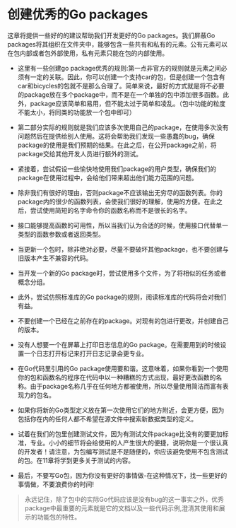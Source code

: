 # 创建优秀的Go packages

这章将提供一些好的的建议帮助我们开发更好的Go packages。我们屏蔽Go packages将其组织在文件夹中，能够包含一些共有和私有的元素。公有元素可以在包内部或者包外部使用，私有元素只能在包的内部使用。

- 这里有一些创建go package优秀的规则:第一点非官方的规则就是元素之间必须有一定的关联。因此，你可以创建一个支持car的包，但是创建一个包含有car和bicycles的包就不是那么合理了。简单来说，最好的方式就是将不必要的package放在多个package中，而不是在一个单独的包中添加很多函数。此外，package应该简单和易用，但不能太过于简单和凌乱。（包中功能的粒度不能太小，将同类的功能放一个包中即可）

- 第二部分实际的规则就是我们应该多次使用自己的package，在使用多次没有问题然后在提供给别人使用。这将会帮助我们发现一些愚蠢的bug，确保package的使用是我们预期的结果。在此之后，在公开package之前，将package交给其他开发人员进行额外的测试。

- 紧接着，尝试假设一些愉快地使用我们package的用户类型，确保我们的package在使用过程中，会给他们带来超出他们能力范围的问题。

- 除非我们有很好的理由，否则package不应该输出无穷尽的函数列表。你的package内的很少的函数列表，会使我们很好的理解，使用的方便。在此之后，尝试使用简短的名字命令你的函数名称而不是很长的名字。

- 接口能够提高函数的可用性，所以当我们认为合适的时候，使用接口代替单一类型的函数参数或者返回类型。

- 当更新一个包时，除非绝对必要，尽量不要破坏其他package，也不要创建与旧版本产生不兼容的代码。

- 当开发一个新的Go package时，尝试使用多个文件，为了将相似的任务或者概念分组。

- 此外，尝试仿照标准库的Go package的规则，阅读标准库的代码将会对我们有益。

- 不要创建一个已经在之前存在的package。对现有的包进行更改，并创建自己的版本。

- 没有人想要一个在屏幕上打印日志信息的Go package。在需要用到的时候设置一个日志打开标记来打开日志记录会更专业。

- 在Go代码里引用的Go package使用要和谐。这意味着，如果你看到一个使用你的包和函数名的程序在代码中以一种糟糕的方式出现，最好更改函数的名称。由于package名称几乎在任何地方都被使用，所以尽量使用简洁而富有表现力的包名。

- 如果你将新的Go类型定义放在第一次使用它们的地方附近，会更方便，因为包括你在内的任何人都不希望在源文件中搜索新数据类型的定义。

- 试着在我们的包里创建测试文件，因为有测试文件package比没有的要更加标准，专业。小小的细节将会给使用的人产生很大的便捷，说明你是一个很认真的开发者！请注意，为包编写测试是不是随便的，你应该避免使用不包含测试的包。在11章将学到更多关于测试的内容。

- 最后，不要写Go包，因为你没有更好的事情做-在这种情况下，找一些更好的事情做，不要浪费你的时间! 

> 永远记住，除了包中的实际Go代码应该是没有bug的这一事实之外，优秀package中最重要的元素就是它的文档以及一些代码示例,澄清其使用和展示的功能包的特性。